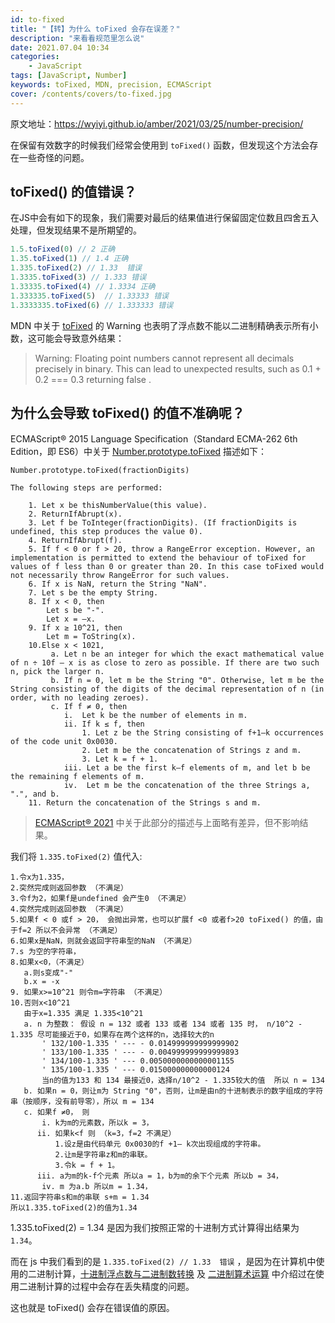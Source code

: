 ```yaml
---
id: to-fixed
title: "【转】为什么 toFixed 会存在误差？"
description: "来看看规范里怎么说"
date: 2021.07.04 10:34
categories:
    - JavaScript
tags: [JavaScript, Number]
keywords: toFixed, MDN, precision, ECMAScript
cover: /contents/covers/to-fixed.jpg
---
```


原文地址：https://wyiyi.github.io/amber/2021/03/25/number-precision/

在保留有效数字的时候我们经常会使用到 `toFixed()` 函数，但发现这个方法会存在一些奇怪的问题。

## toFixed() 的值错误？

在JS中会有如下的现象，我们需要对最后的结果值进行保留固定位数且四舍五入处理，但发现结果不是所期望的。

```js
1.5.toFixed(0) // 2 正确
1.35.toFixed(1) // 1.4 正确
1.335.toFixed(2) // 1.33  错误
1.3335.toFixed(3) // 1.333 错误
1.33335.toFixed(4) // 1.3334 正确
1.333335.toFixed(5)  // 1.33333 错误
1.3333335.toFixed(6) // 1.333333 错误
```

MDN 中关于 [toFixed](https://developer.mozilla.org/en-US/docs/Web/JavaScript/Reference/Global_Objects/Number/toFixed#description) 的 Warning 也表明了浮点数不能以二进制精确表示所有小数，这可能会导致意外结果：

> Warning: Floating point numbers cannot represent all decimals precisely in binary. 
This can lead to unexpected results, such as 0.1 + 0.2 === 0.3 returning false .

## 为什么会导致 toFixed() 的值不准确呢？

ECMAScript® 2015 Language Specification（Standard ECMA-262
6th Edition，即 ES6）中关于 [Number.prototype.toFixed](https://262.ecma-international.org/6.0/#sec-number.prototype.tofixed) 描述如下：

```text
Number.prototype.toFixed(fractionDigits)

The following steps are performed:

    1. Let x be thisNumberValue(this value).
    2. ReturnIfAbrupt(x).
    3. Let f be ToInteger(fractionDigits). (If fractionDigits is undefined, this step produces the value 0).
    4. ReturnIfAbrupt(f).
    5. If f < 0 or f > 20, throw a RangeError exception. However, an implementation is permitted to extend the behaviour of toFixed for values of f less than 0 or greater than 20. In this case toFixed would not necessarily throw RangeError for such values.
    6. If x is NaN, return the String "NaN".
    7. Let s be the empty String.
    8. If x < 0, then
        Let s be "-".
        Let x = –x.
    9. If x ≥ 10^21, then
        Let m = ToString(x).
    10.Else x < 1021,
         a. Let n be an integer for which the exact mathematical value of n ÷ 10f – x is as close to zero as possible. If there are two such n, pick the larger n.
         b. If n = 0, let m be the String "0". Otherwise, let m be the String consisting of the digits of the decimal representation of n (in order, with no leading zeroes).
         c. If f ≠ 0, then
            i.  Let k be the number of elements in m.
            ii. If k ≤ f, then
                1. Let z be the String consisting of f+1–k occurrences of the code unit 0x0030.
                2. Let m be the concatenation of Strings z and m.
                3. Let k = f + 1.
            iii. Let a be the first k–f elements of m, and let b be the remaining f elements of m.
            iv.  Let m be the concatenation of the three Strings a, ".", and b.
    11. Return the concatenation of the Strings s and m.
```

> [ECMAScript® 2021](https://262.ecma-international.org/12.0/#sec-number.prototype.tofixed) 中关于此部分的描述与上面略有差异，但不影响结果。

我们将 `1.335.toFixed(2)` 值代入:

```text
1.令x为1.335，
2.突然完成则返回参数 （不满足）
3.令f为2，如果f是undefined 会产生0 （不满足）
4.突然完成则返回参数 （不满足）
5.如果f < 0 或f > 20， 会抛出异常，也可以扩展f <0 或者f>20 toFixed() 的值，由于f=2 所以不会异常 （不满足）
6.如果x是NaN，则就会返回字符串型的NaN （不满足）
7.s 为空的字符串，
8.如果x<0，（不满足）
   a.则s变成"-"
   b.x = -x
9. 如果x>=10^21 则令m=字符串 （不满足）
10.否则x<10^21
   由于x=1.335 满足 1.335<10^21
   a. n 为整数： 假设 n = 132 或者 133 或者 134 或者 135 时， n/10^2 - 1.335 尽可能接近于0，如果存在两个这样的n，选择较大的n 
       ' 132/100-1.335 ' --- - 0.014999999999999902
       ' 133/100-1.335 ' --- - 0.004999999999999893
       ' 134/100-1.335 ' --- 0.0050000000000001155
       ' 135/100-1.335 ' --- 0.015000000000000124
       当n的值为133 和 134 最接近0，选择n/10^2 - 1.335较大的值  所以 n = 134
   b. 如果n = 0，则让m为 String "0"，否则，让m是由n的十进制表示的数字组成的字符串（按顺序，没有前导零），所以 m = 134  
   c. 如果f ≠0， 则
       i. k为m的元素数，所以k = 3，
      ii. 如果k<f 则 （k=3，f=2 不满足）
          1.设z是由代码单元 0x0030的f +1– k次出现组成的字符串。
          2.让m是字符串z和m的串联。
          3.令k = f + 1。
      iii. a为m的k-f个元素 所以a = 1，b为m的余下个元素 所以b = 34，
       iv. m 为a.b 所以m = 1.34，
11.返回字符串s和m的串联 s+m = 1.34
所以1.335.toFixed(2)的值为1.34
```

1.335.toFixed(2) = 1.34 是因为我们按照正常的十进制方式计算得出结果为 `1.34`。

而在 js 中我们看到的是 `1.335.toFixed(2) // 1.33  错误` ，是因为在计算机中使用的二进制计算，[十进制浮点数与二进制数转换](https://alphahinex.github.io/2021/03/28/float-binary-conversion/) 及 [二进制算术运算](https://alphahinex.github.io/2021/04/04/binary-operations/) 中介绍过在使用二进制计算的过程中会存在丢失精度的问题。 

这也就是 toFixed() 会存在错误值的原因。